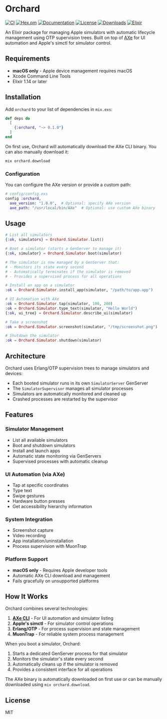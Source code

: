# Orchard

[![CI](https://github.com/tuist/orchard/actions/workflows/orchard.yml/badge.svg)](https://github.com/tuist/orchard/actions/workflows/orchard.yml)
[![Hex.pm](https://img.shields.io/hexpm/v/orchard.svg)](https://hex.pm/packages/orchard)
[![Documentation](https://img.shields.io/badge/docs-hexdocs-blue.svg)](https://hexdocs.pm/orchard)
[![License](https://img.shields.io/hexpm/l/orchard.svg)](https://github.com/tuist/orchard/blob/main/LICENSE)
[![Downloads](https://img.shields.io/hexpm/dt/orchard.svg)](https://hex.pm/packages/orchard)
[![Elixir](https://img.shields.io/badge/elixir-%E2%89%A5%201.14-purple.svg)](https://elixir-lang.org/)

An Elixir package for managing Apple simulators with automatic lifecycle management using OTP supervision trees. Built on top of [AXe](https://github.com/cameroncooke/AXe) for UI automation and Apple's simctl for simulator control.

## Requirements

- **macOS only** - Apple device management requires macOS
- Xcode Command Line Tools
- Elixir 1.14 or later

## Installation

Add `orchard` to your list of dependencies in `mix.exs`:

```elixir
def deps do
  [
    {:orchard, "~> 0.1.0"}
  ]
end
```

On first use, Orchard will automatically download the AXe CLI binary. You can also manually download it:

```bash
mix orchard.download
```

### Configuration

You can configure the AXe version or provide a custom path:

```elixir
# config/config.exs
config :orchard,
  axe_version: "1.0.0",  # Optional: specify AXe version
  axe_path: "/usr/local/bin/AXe"  # Optional: use custom AXe binary
```

## Usage

```elixir
# List all simulators
{:ok, simulators} = Orchard.Simulator.list()

# Boot a simulator (starts a GenServer to manage it)
{:ok, simulator} = Orchard.Simulator.boot(simulator)

# The simulator is now managed by a GenServer that:
# - Monitors its state every second
# - Automatically terminates if the simulator is removed
# - Provides a supervised process for all operations

# Install an app on a simulator
:ok = Orchard.Simulator.install_app(simulator, "/path/to/app.app")

# UI Automation with AXe
:ok = Orchard.Simulator.tap(simulator, 100, 200)
:ok = Orchard.Simulator.type_text(simulator, "Hello World")
{:ok, ui_tree} = Orchard.Simulator.describe_ui(simulator)

# Take a screenshot
:ok = Orchard.Simulator.screenshot(simulator, "/tmp/screenshot.png")

# Shutdown the simulator
:ok = Orchard.Simulator.shutdown(simulator)
```

## Architecture

Orchard uses Erlang/OTP supervision trees to manage simulators and devices:

- Each booted simulator runs in its own `SimulatorServer` GenServer
- The `SimulatorSupervisor` manages all simulator processes
- Simulators are automatically monitored and cleaned up
- Crashed processes are restarted by the supervisor

## Features

### Simulator Management
- List all available simulators
- Boot and shutdown simulators
- Install and launch apps
- Automatic state monitoring via GenServers
- Supervised processes with automatic cleanup

### UI Automation (via AXe)
- Tap at specific coordinates
- Type text
- Swipe gestures
- Hardware button presses
- Get accessibility hierarchy information

### System Integration
- Screenshot capture
- Video recording
- App installation/uninstallation
- Process supervision with MuonTrap

### Platform Support
- **macOS only** - Requires Apple developer tools
- Automatic AXe CLI download and management
- Fails gracefully on unsupported platforms

## How It Works

Orchard combines several technologies:

1. **[AXe CLI](https://github.com/cameroncooke/AXe)** - For UI automation and simulator listing
2. **Apple's simctl** - For simulator control operations
3. **Erlang/OTP** - For process supervision and state management
4. **MuonTrap** - For reliable system process management

When you boot a simulator, Orchard:
1. Starts a dedicated GenServer process for that simulator
2. Monitors the simulator's state every second
3. Automatically cleans up if the simulator is removed
4. Provides a consistent interface for all operations

The AXe binary is automatically downloaded on first use or can be manually downloaded using `mix orchard.download`.

## License

MIT